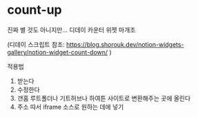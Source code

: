 # count-up

진짜 별 것도 아니지만... 디데이 카운터 위젯 마개조

(디데이 스크립트 참조: https://blog.shorouk.dev/notion-widgets-gallery/notion-widget-count-down/ )

적용법

1. 받는다
2. 수정한다
3. 갠홈 루트폴더나 기트허브나 하여튼 사이트로 변환해주는 곳에 올린다
4. 주소 따서 iframe 소스로 원하는 데에 넣기
